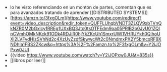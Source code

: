 - lo he visto referenciando en un montón de partes, comentan que es para avanzados tratando de aprender [[DISTRIBUTED SYSTEMS]]
- [https://amzn.to/3fxgOLm](https://www.youtube.com/redirect?event=video_description&redir_token=QUFFLUhqbVNDT3ZLQV9xbTVnQkNZR0M2bGxlcy1RREg1UXxBQ3Jtc0tsOTFEdm9oa05PRlB2b0JvU01ZQlpCVmhOMkNKck91ODk4RDJiR0hjYkZKcUh1SmxrUWl1VHRUYkh0QlhoUXI2LVFvdHlzSVhNd2c4XzUyZzdfSkwwcWt2c0NmdmxPX2Y5bmcxRF9XNDhIa1FBS2ZKcw&q=https%3A%2F%2Famzn.to%2F3fxgOLm&v=Y2iJOPxw0JU)
- {{video https://www.youtube.com/watch?v=Y2iJOPxw0JU&t=835s}}
- [[libros por leer]]
-
